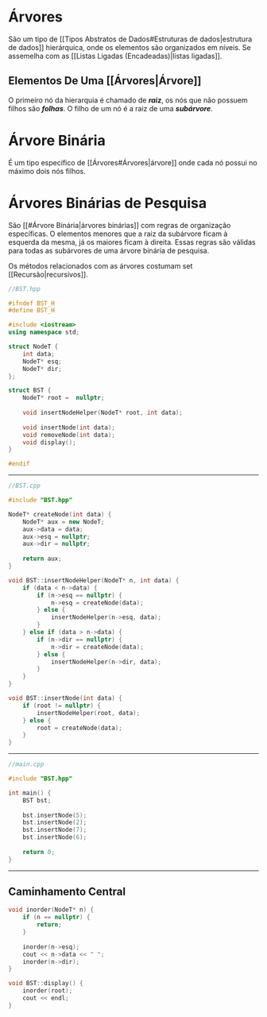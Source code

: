 # Árvores
São um tipo de [[Tipos Abstratos de Dados#Estruturas de dados|estrutura de dados]] hierárquica, onde os elementos são organizados em níveis. Se assemelha com as [[Listas Ligadas (Encadeadas)|listas ligadas]].

## Elementos De Uma [[Árvores|Árvore]]

O primeiro nó da hierarquia é chamado de ***raiz***, os nós que não possuem filhos são ***folhas***. O filho de um nó é a raiz de uma ***subárvore***.

# Árvore Binária

É um tipo específico de [[Árvores#Árvores|árvore]] onde cada nó possui no máximo dois nós filhos.

# Árvores Binárias de Pesquisa

São [[#Árvore Binária|árvores binárias]] com regras de organização específicas. O elementos menores que a raiz da subárvore ficam à esquerda da mesma, já os maiores ficam à direita. Essas regras são válidas para todas as subárvores de uma árvore binária de pesquisa.

Os métodos relacionados com as árvores costumam set [[Recursão|recursivos]].

```Cpp
//BST.hpp

#ifndef BST_H
#define BST_H

#include <iostream>
using namespace std;

struct NodeT {
	int data;
	NodeT* esq;
	NodeT* dir;
};

struct BST {
	NodeT* root =  nullptr;
	
	void insertNodeHelper(NodeT* root, int data);
	
	void insertNode(int data);
	void removeNode(int data);
	void display();
}

#endif
```

---

```Cpp
//BST.cpp

#include "BST.hpp"

NodeT* createNode(int data) {
	NodeT* aux = new NodeT;
	aux->data = data;
	aux->esq = nullptr;
	aux->dir = nullptr;
	
	return aux;
}

void BST::insertNodeHelper(NodeT* n, int data) {
	if (data < n->data) {
		if (n->esq == nullptr) {
			n->esq = createNode(data);
		} else {
			insertNodeHelper(n->esq, data);
		}
	} else if (data > n->data) {
		if (n->dir == nullptr) {
			n->dir = createNode(data);
		} else {
			insertNodeHelper(n->dir, data);
		}
	}
}

void BST::insertNode(int data) {
	if (root != nullptr) {
		insertNodeHelper(root, data);
	} else {
		root = createNode(data);
	}
}
```

---

```Cpp
//main.cpp

#include "BST.hpp"

int main() {
	BST bst;
	
	bst.insertNode(5);
	bst.insertNode(2);
	bst.insertNode(7);
	bst.insertNode(6);
	
	return 0;
}
```
---
## Caminhamento Central

```Cpp
void inorder(NodeT* n) {
	if (n == nullptr) {
		return;
	}
	
	inorder(n->esq);
	cout << n->data << " ";
	inorder(n->dir);
}

void BST::display() {
	inorder(root);
	cout << endl;
}
```